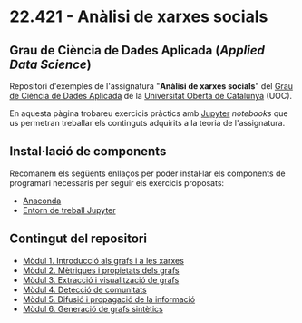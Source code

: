 # 22.421 - Anàlisi de xarxes socials
## Grau de Ciència de Dades Aplicada (_Applied Data Science_)

Repositori d'exemples de l'assignatura "**Anàlisi de xarxes socials**" del [Grau de Ciència de Dades Aplicada](https://estudis.uoc.edu/ca/graus/data-science/presentacio) de la [Universitat Oberta de Catalunya](http://www.uoc.edu) (UOC).

En aquesta pàgina trobareu exercicis pràctics amb [Jupyter](http://jupyter.org/) _notebooks_ que us permetran treballar els continguts adquirits a la teoria de l'assignatura.

## Instal·lació de components
Recomanem els següents enllaços per poder instal·lar els components de programari necessaris per seguir els exercicis proposats:

- [Anaconda](https://www.anaconda.com/products/individual)
- [Entorn de treball Jupyter](http://jupyter.org/install.html)

## Contingut del repositori

- [Mòdul 1. Introducció als grafs i a les xarxes](./M1/)
- [Mòdul 2. Mètriques i propietats dels grafs](./M2/)
- [Mòdul 3. Extracció i visualització de grafs](./M3/)
- [Mòdul 4. Detecció de comunitats](./M4/)
- [Mòdul 5. Difusió i propagació de la informació](./M5/)
- [Mòdul 6. Generació de grafs sintètics](./M6/)
